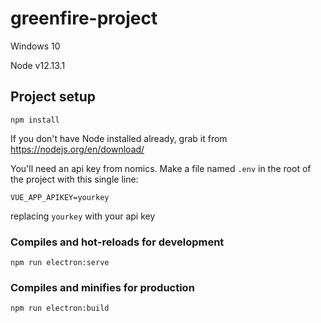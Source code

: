 # greenfire-project
Windows 10

Node v12.13.1

## Project setup
```
npm install
```
If you don't have Node installed already, grab it from https://nodejs.org/en/download/

You'll need an api key from nomics. Make a file named `.env` in the root of the project with this single line: 

```
VUE_APP_APIKEY=yourkey
```
replacing `yourkey` with your api key

### Compiles and hot-reloads for development
```
npm run electron:serve
```

### Compiles and minifies for production
```
npm run electron:build
```
